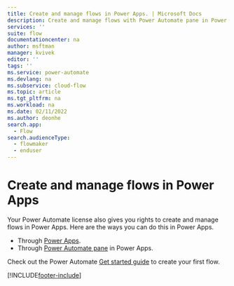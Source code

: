 ```yaml
---
title: Create and manage flows in Power Apps. | Microsoft Docs
description: Create and manage flows with Power Automate pane in Power Apps.
services: ''
suite: flow
documentationcenter: na
author: msftman
manager: kvivek
editor: ''
tags: ''
ms.service: power-automate
ms.devlang: na
ms.subservice: cloud-flow
ms.topic: article
ms.tgt_pltfrm: na
ms.workload: na
ms.date: 02/11/2022
ms.author: deonhe
search.app: 
  - Flow
search.audienceType: 
  - flowmaker
  - enduser
---
```


# Create and manage flows in Power Apps

Your Power Automate license also gives you rights to create and manage flows in Power Apps. Here are the ways you can do this in Power Apps.

- Through [Power Apps](https://make.powerapps.com).
- Through [Power Automate pane](/powerapps/maker/canvas-apps/working-with-flows) in Power Apps.

Check out the Power Automate [Get started guide](getting-started.md) to create your first flow.

[!INCLUDE[footer-include](includes/footer-banner.md)]
